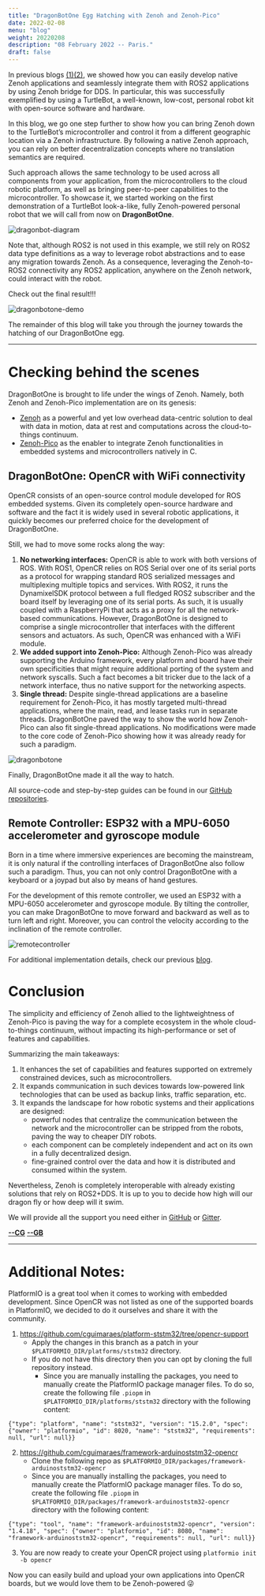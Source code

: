 ```yaml
---
title: "DragonBotOne Egg Hatching with Zenoh and Zenoh-Pico"
date: 2022-02-08
menu: "blog"
weight: 20220208
description: "08 February 2022 -- Paris."
draft: false
---
```

In previous blogs [(1)](https://zenoh.io/blog/2021-04-28-ros2-integration/)[(2)](https://zenoh.io/blog/2021-11-09-ros2-zenoh-pico/), we showed how you can easily develop native Zenoh applications and seamlessly integrate them with ROS2 applications by using Zenoh bridge for DDS. In particular, this was successfully exemplified by using a TurtleBot, a well-known, low-cost, personal robot kit with open-source software and hardware.

In this blog, we go one step further to show how you can bring Zenoh down to the TurtleBot’s microcontroller and control it from a different geographic location via a Zenoh infrastructure. By following a native Zenoh approach, you can rely on better decentralization concepts where no translation semantics are required.

Such approach allows the same technology to be used across all components from your application, from the microcontrollers to the cloud robotic platform, as well as bringing peer-to-peer capabilities to the microcontroller. To showcase it, we started working on the first demonstration of a TurtleBot look-a-like, fully Zenoh-powered personal robot that we will call from now on **DragonBotOne**.

![dragonbot-diagram](../../img/blog-dragonbot/DragonBotOne-diagram.png)

Note that, although ROS2 is not used in this example, we still rely on ROS2 data type definitions as a way to leverage robot abstractions and to ease any migration towards Zenoh. As a consequence, leveraging the Zenoh-to-ROS2 connectivity any ROS2 application, anywhere on the Zenoh network, could interact with the robot.

Check out the final result!!!

![dragonbotone-demo](../../img/blog-dragonbot/DragonBotOne.gif)

The remainder of this blog will take you through the journey towards the hatching of our DragonBotOne egg.

----
# Checking behind the scenes
DragonBotOne is brought to life under the wings of Zenoh. Namely, both Zenoh and Zenoh-Pico implementation are on its genesis:
 - [Zenoh](https://github.com/eclipse-zenoh/zenoh) as a powerful and yet low overhead data-centric solution to deal with data in motion, data at rest and computations across the cloud-to-things continuum.
 - [Zenoh-Pico](https://github.com/eclipse-zenoh/zenoh-pico) as the enabler to integrate Zenoh functionalities in embedded systems and microcontrollers natively in C.

## DragonBotOne: OpenCR with WiFi connectivity

OpenCR consists of an open-source control module developed for ROS embedded systems. Given its completely open-source hardware and software and the fact it is widely used in several robotic applications, it quickly becomes our preferred choice for the development of DragonBotOne.

Still, we had to move some rocks along the way:

 1. **No networking interfaces:** OpenCR is able to work with both versions of ROS. With ROS1, OpenCR relies on ROS Serial over one of its serial ports as a protocol for wrapping standard ROS serialized messages and multiplexing multiple topics and services. With ROS2, it runs the DynamixelSDK protocol between a full fledged ROS2 subscriber and the board itself by leveraging one of its serial ports. As such, it is usually coupled with a RaspberryPi that acts as a proxy for all the network-based communications. However, DragonBotOne is designed to comprise a single microcontroller that interfaces with the different sensors and actuators. As such, OpenCR was enhanced with a WiFi module.
 2. **We added support into Zenoh-Pico:** Although Zenoh-Pico was already supporting the Arduino framework, every platform and board have their own specificities that might require additional porting of the system and network syscalls. Such a fact becomes a bit tricker due to the lack of a network interface, thus no native support for the networking aspects.
 3. **Single thread:** Despite single-thread applications are a baseline requirement for Zenoh-Pico, it has mostly targeted multi-thread applications, where the main, read, and lease tasks run in separate threads. DragonBotOne paved the way to show the world how Zenoh-Pico can also fit single-thread applications. No modifications were made to the core code of Zenoh-Pico showing how it was already ready for such a paradigm.

![dragonbotone](../../img/blog-dragonbot/DragonBotOne.png)

Finally, DragonBotOne made it all the way to hatch.

All source-code and step-by-step guides can be found in our [GitHub repositories](https://github.com/eclipse-zenoh/zenoh-demos/tree/main/zenoh-dragonbot).


## Remote Controller: ESP32 with a MPU-6050 accelerometer and gyroscope module
Born in a time where immersive experiences are becoming the mainstream, it is only natural if the controlling interfaces of DragonBotOne also follow such a paradigm. Thus, you can not only control DragonBotOne with a keyboard or a joypad but also by means of hand gestures.

For the development of this remote controller, we used an ESP32 with a MPU-6050 accelerometer and gyroscope module. By tilting the controller, you can make DragonBotOne to move forward and backward as well as to turn left and right. Moreover, you can control the velocity according to the inclination of the remote controller.

![remotecontroller](../../img/blog-dragonbot/RemoteController.png)

For additional implementation details, check our previous [blog](https://zenoh.io/blog/2021-11-09-ros2-zenoh-pico/).

# Conclusion

The simplicity and efficiency of Zenoh allied to the lightweightness of Zenoh-Pico is paving the way for a complete ecosystem in the whole cloud-to-things continuum, without impacting its high-performance or set of features and capabilities.

Summarizing the main takeaways:

 1. It enhances the set of capabilities and features supported on extremely constrained devices, such as microcontrollers.
 2. It expands communication in such devices towards low-powered link technologies that can be used as backup links, traffic separation, etc.
 3. It expands the  landscape for how robotic systems and their applications are designed:
    - powerful nodes that centralize the communication between the network and the microcontroller can be stripped from the robots, paving the way to cheaper DIY robots.
    - each component can be completely independent and act on its own in a fully decentralized design.
    - fine-grained control over the data and how it is distributed and consumed within the system.

Nevertheless, Zenoh is completely interoperable with already existing solutions that rely on ROS2+DDS. It is up to you to decide how high will our dragon fly or how deep will it swim.

We will provide all the support you need either in [GitHub](https://github.com/eclipse-zenoh) or [Gitter](https://gitter.im/atolab/zenoh).


[**--CG**](https://github.com/cguimaraes/)
[**--GB**](https://github.com/gabrik/)

----
# Additional Notes:

PlatformIO is a great tool when it comes to working with embedded development. Since OpenCR was not listed as one of the supported boards in PlatformIO, we decided to do it ourselves and share it with the community.

1. https://github.com/cguimaraes/platform-ststm32/tree/opencr-support
   - Apply the changes in this branch as a patch in your ```$PLATFORMIO_DIR/platforms/ststm32``` directory.
   - If you do not have this directory then you can opt by cloning the full repository instead.
     - Since you are manually installing the packages, you need to manually create the PlatformIO package manager files. To do so, create the following file ```.piopm``` in ```$PLATFORMIO_DIR/platforms/ststm32``` directory with the following content:
```
{"type": "platform", "name": "ststm32", "version": "15.2.0", "spec": {"owner": "platformio", "id": 8020, "name": "ststm32", "requirements": null, "url": null}}
```

2. https://github.com/cguimaraes/framework-arduinoststm32-opencr
   - Clone the following repo as ```$PLATFORMIO_DIR/packages/framework-arduinoststm32-opencr```
   - Since you are manually installing the packages, you need to manually create the PlatformIO package manager files. To do so, create the following file ```.piopm``` in ```$PLATFORMIO_DIR/packages/framework-arduinoststm32-opencr``` directory with the following content:
```
{"type": "tool", "name": "framework-arduinoststm32-opencr", "version": "1.4.18", "spec": {"owner": "platformio", "id": 8080, "name": "framework-arduinoststm32-opencr", "requirements": null, "url": null}}
```

3. You are now ready to create your OpenCR project using ```platformio init -b opencr```

Now you can easily build and upload your own applications into OpenCR boards, but we would love them to be Zenoh-powered 😜

